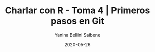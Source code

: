 ---
title: "Charlar con R - Toma 4 | Primeros pasos en Git "
excerpt: "En este 4to meetup virtual nos aliamos con R-Ladies Santa Rosa y R-Ladies General Pico para dar los primeros pasos con git y git desde RStudio."
date: 2020-05-26
date_end: "2020-05-26"
author: "Yanina Bellini Saibene"
location: "Online (Argentina)"
event: "R-Ladies Buenos Aires, Santa Rosa y General Pico"
event_url: 
draft: false
# layout options: single, single-sidebar
layout: single
categories:
- Talk
- English
- Teaching
- Rstats
- Git
tags:
- Rstats
- RSE
- Rstats
links:
- icon: images
  icon_pack: fas
  name: slides
  url: https://docs.google.com/presentation/d/1rDWruJpZPHVSCeypC_sgNYaArTzxvmFbRxum-lCuSmA/edit?usp=sharing
- icon: youtube
  icon_pack: fab
  name: video
  url: https://youtu.be/33pZ9dtc-Co

---